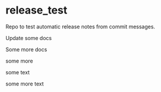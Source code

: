 # release_test

Repo to test automatic release notes from commit messages.

Update some docs

Some more docs

some more


some text

some more text
